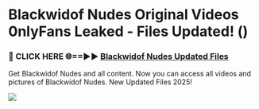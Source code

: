 # Blackwidof Nudes Original Videos 0nlyFans Leaked - Files Updated! ()

<h3>🔴 CLICK HERE 🌐==►► <a href="https://tinyurl.com/2p9ay9w9" rel="nofollow">Blackwidof Nudes Updated Files</a></h3>

Get Blackwidof Nudes and all content. Now you can access all videos and pictures of Blackwidof Nudes. New Updated Files 2025!

[![](https://i.imgur.com/KQgVmj3.gif)](https://tinyurl.com/2p9ay9w9)

